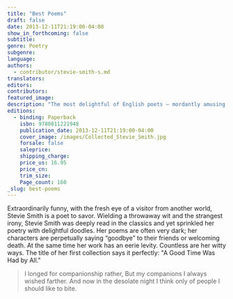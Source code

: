 ```yaml
---
title: "Best Poems"
draft: false
date: 2013-12-11T21:19:00-04:00
show_in_forthcoming: false
subtitle:
genre: Poetry
subgenre:
language:
authors:
  - contributor/stevie-smith-s.md
translators:
editors:
contributors:
featured_image:
description: "The most delightful of English poets — mordantly amusing and fresh as a sassy cat "
editions:
  - binding: Paperback
    isbn: 9780811221948
    publication_date: 2013-12-11T21:19:00-04:00
    cover_image: /images/Collected_Stevie_Smith.jpg
    forsale: false
    saleprice:
    shipping_charge:
    price_us: 16.95
    price_cn:
    trim_size:
    Page_count: 160
_slug: best-poems
---
```


Extraordinarily funny, with the fresh eye of a visitor from another world, Stevie Smith is a poet to savor. Wielding a throwaway wit and the strangest irony, Stevie Smith was deeply read in the classics and yet sprinkled her poetry with delightful doodles. Her poems are often very dark; her characters are perpetually saying “goodbye” to their friends or welcoming death. At the same time her work has an eerie levity. Countless are her witty ways. The title of her first collection says it perfectly: "A Good Time Was Had by All."

> I longed for companionship rather,
> But my companions I always wished farther.
> And now in the desolate night
> I think only of people I should like to bite.


